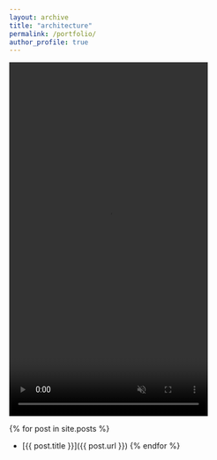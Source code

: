 ```yaml
---
layout: archive
title: "architecture"
permalink: /portfolio/
author_profile: true
---
```


<video width="360" height="640" autoplay loop muted playsinline>
  <source src="/assets/videos/kinetic_grid2.mp4" type="video/mp4">
  브라우저가 영상을 지원하지 않습니다.
</video>

{% for post in site.posts %}
  - [{{ post.title }}]({{ post.url }})
{% endfor %}

